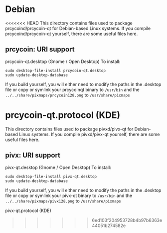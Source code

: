 
Debian
====================
<<<<<<< HEAD
This directory contains files used to package prcycoind/prcycoin-qt
for Debian-based Linux systems. If you compile prcycoind/prcycoin-qt yourself, there are some useful files here.

## prcycoin: URI support ##


prcycoin-qt.desktop  (Gnome / Open Desktop)
To install:

	sudo desktop-file-install prcycoin-qt.desktop
	sudo update-desktop-database

If you build yourself, you will either need to modify the paths in
the .desktop file or copy or symlink your prcycoinqt binary to `/usr/bin`
and the `../../share/pixmaps/prcycoin128.png` to `/usr/share/pixmaps`

prcycoin-qt.protocol (KDE)
=======
This directory contains files used to package pivxd/pivx-qt
for Debian-based Linux systems. If you compile pivxd/pivx-qt yourself, there are some useful files here.

## pivx: URI support ##


pivx-qt.desktop  (Gnome / Open Desktop)
To install:

	sudo desktop-file-install pivx-qt.desktop
	sudo update-desktop-database

If you build yourself, you will either need to modify the paths in
the .desktop file or copy or symlink your pivx-qt binary to `/usr/bin`
and the `../../share/pixmaps/pivx128.png` to `/usr/share/pixmaps`

pivx-qt.protocol (KDE)
>>>>>>> 6ed103f204953728b4b97b6363e44051b274582e

